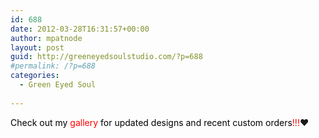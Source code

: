 ```yaml
---
id: 688
date: 2012-03-28T16:31:57+00:00
author: mpatnode
layout: post
guid: http://greeneyedsoulstudio.com/?p=688
#permalink: /?p=688
categories:
  - Green Eyed Soul
  
---
```

<span style="color: #ff0000;"><span style="color: #000000;">Check out my</span> gallery <span style="color: #000000;">for updated designs and recent custom orders</span>!!!</span>♥